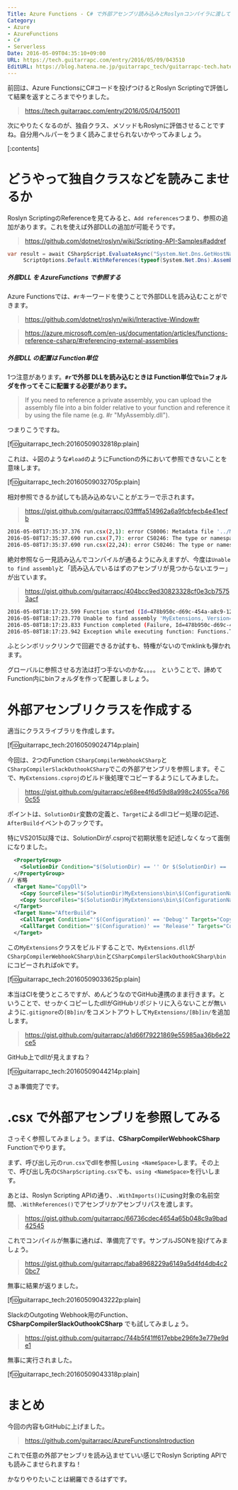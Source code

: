 ```yaml
---
Title: Azure Functions - C# で外部アセンブリ読み込みとRoslynコンパイラに渡してみる
Category:
- Azure
- AzureFunctions
- C#
- Serverless
Date: 2016-05-09T04:35:10+09:00
URL: https://tech.guitarrapc.com/entry/2016/05/09/043510
EditURL: https://blog.hatena.ne.jp/guitarrapc_tech/guitarrapc-tech.hatenablog.com/atom/entry/6653812171394906440
---
```


前回は、Azure FunctionsにC#コードを投げつけるとRoslyn Scriptingで評価して結果を返すところまでやりました。

> https://tech.guitarrapc.com/entry/2016/05/04/150011


次にやりたくなるのが、独自クラス、メソッドもRoslynに評価させることですね。自分用ヘルパーをうまく読みこませられないかやってみましょう。


[:contents]

# どうやって独自クラスなどを読みこませるか

Roslyn ScriptingのReferenceを見てみると、`Add references`つまり、参照の追加があります。これを使えば外部DLLの追加が可能そうです。

> https://github.com/dotnet/roslyn/wiki/Scripting-API-Samples#addref

```cs
var result = await CSharpScript.EvaluateAsync("System.Net.Dns.GetHostName()",
     ScriptOptions.Default.WithReferences(typeof(System.Net.Dns).Assembly));
```

##### 外部DLL を AzureFunctions で参照する

Azure Functionsでは、`#r`キーワードを使うことで外部DLLを読み込むことができます。

> https://github.com/dotnet/roslyn/wiki/Interactive-Window#r

> https://azure.microsoft.com/en-us/documentation/articles/functions-reference-csharp/#referencing-external-assemblies

##### 外部DLL の配置は Function単位

1つ注意があります。**`#r`で外部 DLLを読み込むときは Function単位で`bin`フォルダを作ってそこに配置する必要があります。**

> If you need to reference a private assembly, you can upload the assembly file into a bin folder relative to your function and reference it by using the file name (e.g. #r "MyAssembly.dll").

つまりこうですね。

[f:id:guitarrapc_tech:20160509032818p:plain]

これは、↓図のような`#load`のようにFunctionの外において参照できないことを意味します。

[f:id:guitarrapc_tech:20160509032705p:plain]

相対参照できるか試しても読み込めないことがエラーで示されます。

> https://gist.github.com/guitarrapc/03ffffa514962a6a9fcbfecb4e41ecfb

```sh
2016-05-08T17:35:37.376 run.csx(2,1): error CS0006: Metadata file '../MyExtesnsions.dll' could not be found
2016-05-08T17:35:37.690 run.csx(7,7): error CS0246: The type or namespace name 'MyExtesnsions' could not be found (are you missing a using directive or an assembly reference?)
2016-05-08T17:35:37.690 run.csx(22,24): error CS0246: The type or namespace name 'EnumerableExtensions' could not be found (are you missing a using directive or an assembly reference?)
```

絶対参照なら一見読み込んでコンパイルが通るようにみえますが、今度は`Unable to find assembly`と「読み込んでいるはずのアセンブリが見つからないエラー」が出ています。

> https://gist.github.com/guitarrapc/404bcc9ed30823328cf0e3cb75753acf

```sh
2016-05-08T18:17:23.599 Function started (Id=478b950c-d69c-454a-a8c9-12de5f8f2fb5)
2016-05-08T18:17:23.770 Unable to find assembly 'MyExtensions, Version=1.0.0.0, Culture=neutral, PublicKeyToken=null'. Are you missing a private assembly file?
2016-05-08T18:17:23.833 Function completed (Failure, Id=478b950c-d69c-454a-a8c9-12de5f8f2fb5)
2016-05-08T18:17:23.942 Exception while executing function: Functions.Test. mscorlib: Exception has been thrown by the target of an invocation. ƒ-Test#ℛ*b2ec9bce-cf2c-4b67-bee1-e7188b743111#29-0: Could not load file or assembly 'MyExtensions, Version=1.0.0.0, Culture=neutral, PublicKeyToken=null' or one of its dependencies. The system cannot find the file specified.
```

ふとシンボリックリンクで回避できるか試すも、特権がないのでmklinkも弾かれます。

グローバルに参照させる方法は打つ手ないのかな。。。。 ということで、諦めてFunction内にbinフォルダを作って配置しましょう。

# 外部アセンブリクラスを作成する

適当にクラスライブラリを作成します。

[f:id:guitarrapc_tech:20160509024714p:plain]

今回は、2つのFunction `CSharpCompilerWebhookCSharp`と`CSharpCompilerSlackOuthookCSharp`でこの外部アセンブリを参照します。そこで、`MyExtensions.csproj`のビルド後処理でコピーするようにしてみました。

> https://gist.github.com/guitarrapc/e68ee4f6d59d8a998c24055ca7660c55

ポイントは、`SolutionDir`変数の定義と、`Target`によるdllコピー処理の記述、`AfterBuild`イベントのフックです。

特にVS2015以降では、SolutionDirが.csprojで初期状態を記述しなくなって面倒になりました。

```xml
  <PropertyGroup>
    <SolutionDir Condition="$(SolutionDir) == '' Or $(SolutionDir) == '*Undefined*'">..\</SolutionDir>
  </PropertyGroup>
// 省略
  <Target Name="CopyDll">
    <Copy SourceFiles="$(SolutionDir)MyExtensions\bin\$(ConfigurationName)\MyExtensions.dll" DestinationFolder="$(SolutionDir)CSharpCompilerSlackOuthookCSharp\bin" ContinueOnError="true" />
    <Copy SourceFiles="$(SolutionDir)MyExtensions\bin\$(ConfigurationName)\MyExtensions.dll" DestinationFolder="$(SolutionDir)CSharpCompilerWebhookCSharp\bin" ContinueOnError="true" />
  </Target>
  <Target Name="AfterBuild">
    <CallTarget Condition="'$(Configuration)' == 'Debug'" Targets="CopyDll" />
    <CallTarget Condition="'$(Configuration)' == 'Release'" Targets="CopyDll" />
  </Target>
```

この`MyExtensions`クラスをビルドすることで、`MyExtensions.dll`が`CSharpCompilerWebhookCSharp\bin`と`CSharpCompilerSlackOuthookCSharp\bin`にコピーされればokです。

[f:id:guitarrapc_tech:20160509033625p:plain]

本当はCIを使うところですが、めんどうなのでGitHub連携のまま行きます。ということで、せっかくコピーしたdllがGitHubリポジトリに入らないことが無いように`.gitignore`の`[Bb]in/`をコメントアウトして`MyExtensions/[Bb]in/`を追加します。

> https://gist.github.com/guitarrapc/a1d66f79221869e55985aa36b6e22ce5

GitHub上でdllが見えますね？

[f:id:guitarrapc_tech:20160509044214p:plain]

さぁ準備完了です。

# .csx で外部アセンブリを参照してみる

さっそく参照してみましょう。まずは、**CSharpCompilerWebhookCSharp** Functionでやります。

まず、呼び出し元の`run.csx`でdllを参照し`using <NameSpace>`します。その上で、呼び出し先の`CSharpScripting.csx`でも、`using <NameSpace>`を行いします。

あとは、Roslyn Scripting APIの通り、`.WithImports()`にusing対象の名前空間、`.WithReferences()`でアセンブリかアセンブリパスを渡します。

> https://gist.github.com/guitarrapc/66736cdec4654a65b048c9a9bad42545

これでコンパイルが無事に通れば、準備完了です。サンプルJSONを投げてみましょう。

> https://gist.github.com/guitarrapc/faba8968229a6149a5d4fd4db4c20bc7

無事に結果が返りました。

[f:id:guitarrapc_tech:20160509043222p:plain]

SlackのOutgoting Webhook用のFunction、**CSharpCompilerSlackOuthookCSharp** でも試してみましょう。

> https://gist.github.com/guitarrapc/744b5f41ff617ebbe296fe3e779e9de1

無事に実行されました。

[f:id:guitarrapc_tech:20160509043318p:plain]

# まとめ

今回の内容もGitHubに上げました。

> https://github.com/guitarrapc/AzureFunctionsIntroduction

これで任意の外部アセンブリを読み込ませていい感じでRoslyn Scripting APIでも読みこませられますね！

かなりやりたいことは網羅できるはずです。
